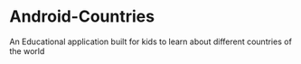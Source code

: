 # Android-Countries
An Educational application built for kids to learn about different countries of the world
